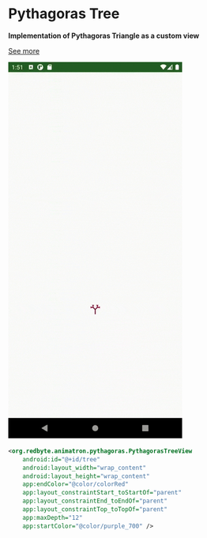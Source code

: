 # Pythagoras Tree

**Implementation of Pythagoras Triangle as a custom view**

[See more](https://en.wikipedia.org/wiki/Pythagoras_tree_(fractal))

![Pythagoras Tree](/info/gifs/pythagorasTree.gif)

```xml
<org.redbyte.animatron.pythagoras.PythagorasTreeView
    android:id="@+id/tree"
    android:layout_width="wrap_content"
    android:layout_height="wrap_content"
    app:endColor="@color/colorRed"
    app:layout_constraintStart_toStartOf="parent"
    app:layout_constraintEnd_toEndOf="parent"
    app:layout_constraintTop_toTopOf="parent"
    app:maxDepth="12"
    app:startColor="@color/purple_700" />
```
